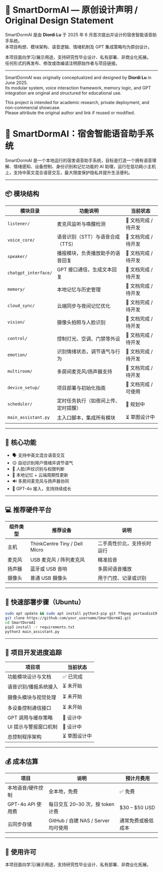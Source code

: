 # 🧠 SmartDormAI — 原创设计声明 / Original Design Statement

SmartDormAI 是由 **Diordi Lu** 于 2025 年 6 月首次提出并设计的宿舍智能语音助手系统。  
本项目构想、模块架构、语音逻辑、情绪机制及 GPT 集成策略均为原创设计。

本项目面向学习/展示用途，支持研究性毕业设计、私有部署、非商业化拓展。  
任何形式的再发布、修改或改编请注明原始作者与项目链接。

---

SmartDormAI was originally conceptualized and designed by **Diordi Lu** in June 2025.  
Its modular system, voice interaction framework, memory logic, and GPT integration are original and structured for educational use.

This project is intended for academic research, private deployment, and non-commercial showcase.  
Please attribute the original author and link if reused or modified.

# 🧠 SmartDormAI：宿舍智能语音助手系统

SmartDormAI 是一个本地运行的宿舍语音助手系统，目标是打造一个拥有语音理解、情绪感知、设备控制、身份识别和记忆功能的 AI 助理，运行在低功耗小主机上，支持中英文混合语音交互，最大限度保护隐私并提升生活便利。

---

## 📦 模块结构

| 模块目录             | 功能说明                                     | 当前状态             |
|----------------------|----------------------------------------------|----------------------|
| `listener/`           | 麦克风监听与唤醒检测                         | 📄 文档完成 / 待开发 |
| `voice_core/`         | 语音识别（STT）与语音合成（TTS）             | 📄 文档完成 / 待开发 |
| `speaker/`            | 播报模块，负责播放助手的语音回复             | 📄 文档完成 / 待开发 |
| `chatgpt_interface/`  | GPT 接口通信，生成文本回复                   | 📄 文档完成 / 待开发 |
| `memory/`             | 本地记忆与历史管理                           | 📄 文档完成 / 待开发 |
| `cloud_sync/`         | 云端同步与夜间记忆优化                       | 📄 文档完成 / 待开发 |
| `vision/`             | 摄像头拍照与人脸识别                         | 📄 文档完成 / 待开发 |
| `control/`            | 控制灯光、空调、门禁等外设                   | 📄 文档完成 / 待开发 |
| `emotion/`            | 识别情绪状态，调节语气与行为                 | 📄 文档完成 / 待开发 |
| `multiroom/`          | 多房间麦克风/扬声器支持                      | 📄 文档完成 / 待开发 |
| `device_setup/`       | 项目部署与初始化指南                         | 📄 文档完成 / 可使用 |
| `scheduler/`          | 定时任务执行（如夜间上传、定时提醒）         | 📝 规划中             |
| `main_assistant.py`   | 主入口脚本，集成所有模块                     | ⏳ 草图设计中         |

---

## 🧠 核心功能

- 🗣️ 支持中英文混合语音交互
- 😌 自动识别用户情绪并调节语气
- 👤 人脸/声纹识别与权限判断
- 💾 本地记忆 + 云端周期性更新
- 🔊 多房间麦克风与扬声器协同
- 🤖 GPT-4o 接入，支持持续成长

---

## 💻 推荐硬件平台

| 组件类型     | 推荐设备                        | 说明                        |
|--------------|----------------------------------|-----------------------------|
| 主机         | ThinkCentre Tiny / Dell Micro   | 二手高性价比，支持长时运行 |
| 麦克风       | USB 麦克风 / 阵列麦克风          | 精准拾音                    |
| 扬声器       | 蓝牙或 USB 音响                  | 多房间语音播放              |
| 摄像头       | 普通 USB 摄像头                  | 用于门控、记录或识别        |

---

## 🚀 快速部署步骤（Ubuntu）

```bash
sudo apt update && sudo apt install python3-pip git ffmpeg portaudio19-dev -y
git clone https://github.com/your_username/SmartDormAI.git
cd SmartDormAI
pip3 install -r requirements.txt
python3 main_assistant.py
```

---

## 📍 项目开发进度追踪

| 项目项                        | 当前状态         |
|-------------------------------|------------------|
| 功能模块设计与文档            | ✅ 已完成         |
| 语音识别/播报系统接入         | ⏳ 未开始         |
| 摄像头模块与视觉处理          | ⏳ 未开始         |
| 多设备控制通信接口            | ⏳ 未开始         |
| GPT 调用与缓存策略            | 📝 设计中         |
| UI 提示与警报窗口机制         | 📝 设计中         |
| 总控制程序架构                | ⏳ 草图设计中     |

---

## 💰 成本估算

| 项目                | 说明                                | 预计月费用         |
|---------------------|-------------------------------------|--------------------|
| 本地语音/硬件控制   | 全本地，免费                         | ✅ 免费             |
| GPT-4o API 使用费    | 每日交互 20–30 次，按 token 计费     | $30 – $50 USD      |
| 云同步存储          | GitHub / 自建 NAS / Server 均可使用 | 通常免费或极低成本 |

---

## 📄 使用许可

本项目面向学习/展示用途，支持研究性毕业设计、私有部署、非商业化拓展。
